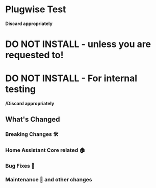 # Plugwise Test

**Discard appropriately**
# DO NOT INSTALL - unless you are requested to!
# DO NOT INSTALL - For internal testing
**/Discard appropriately**

## What's Changed

### Breaking Changes 🛠

### Home Assistant Core related 🏠

### Bug Fixes 🐛

### Maintenance 🧰 and other changes

